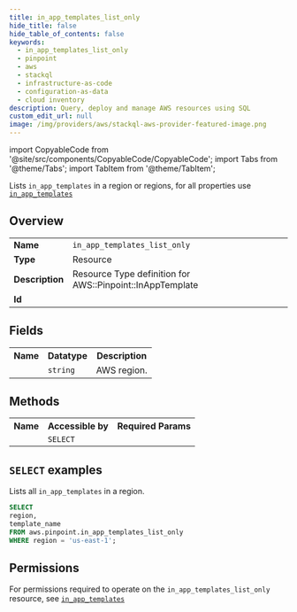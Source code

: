 ```yaml
---
title: in_app_templates_list_only
hide_title: false
hide_table_of_contents: false
keywords:
  - in_app_templates_list_only
  - pinpoint
  - aws
  - stackql
  - infrastructure-as-code
  - configuration-as-data
  - cloud inventory
description: Query, deploy and manage AWS resources using SQL
custom_edit_url: null
image: /img/providers/aws/stackql-aws-provider-featured-image.png
---
```


import CopyableCode from '@site/src/components/CopyableCode/CopyableCode';
import Tabs from '@theme/Tabs';
import TabItem from '@theme/TabItem';

Lists <code>in_app_templates</code> in a region or regions, for all properties use <a href="/providers/aws/serviceName/in_app_templates/"><code>in_app_templates</code></a>

## Overview
<table><tbody>
<tr><td><b>Name</b></td><td><code>in_app_templates_list_only</code></td></tr>
<tr><td><b>Type</b></td><td>Resource</td></tr>
<tr><td><b>Description</b></td><td>Resource Type definition for AWS::Pinpoint::InAppTemplate</td></tr>
<tr><td><b>Id</b></td><td><CopyableCode code="aws.pinpoint.in_app_templates_list_only" /></td></tr>
</tbody></table>

## Fields
<table><tbody><tr><th>Name</th><th>Datatype</th><th>Description</th></tr><tr><td><CopyableCode code="region" /></td><td><code>string</code></td><td>AWS region.</td></tr>
</tbody></table>

## Methods

<table><tbody>
  <tr>
    <th>Name</th>
    <th>Accessible by</th>
    <th>Required Params</th>
  </tr>
  <tr>
    <td><CopyableCode code="list_resources" /></td>
    <td><code>SELECT</code></td>
    <td><CopyableCode code="region" /></td>
  </tr>
</tbody></table>

## `SELECT` examples
Lists all <code>in_app_templates</code> in a region.
```sql
SELECT
region,
template_name
FROM aws.pinpoint.in_app_templates_list_only
WHERE region = 'us-east-1';
```


## Permissions

For permissions required to operate on the <code>in_app_templates_list_only</code> resource, see <a href="/providers/aws/pinpoint/in_app_templates/#permissions"><code>in_app_templates</code></a>

